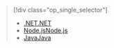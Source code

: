 > [!div class="op_single_selector"]
> * [<span data-ttu-id="8cffa-101">.NET</span><span class="sxs-lookup"><span data-stu-id="8cffa-101">.NET</span></span>](../articles/app-service-api/app-service-api-dotnet-get-started.md)
> * [<span data-ttu-id="8cffa-102">Node.js</span><span class="sxs-lookup"><span data-stu-id="8cffa-102">Node.js</span></span>](../articles/app-service-api/app-service-api-nodejs-api-app.md)
> * [<span data-ttu-id="8cffa-103">Java</span><span class="sxs-lookup"><span data-stu-id="8cffa-103">Java</span></span>](../articles/app-service-api/app-service-api-java-api-app.md)
> 
> 

